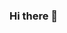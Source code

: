 ### Hi there 👋

<!--
**Mihalis-KoutouvosNU/Mihalis-KoutouvosNU** is a ✨ _special_ ✨ repository because its `README.md` (this file) appears on your GitHub profile.

Here are some ideas to get you started:

- 🔭 I’m currently working on CS1200.
- 🌱 I’m currently learning Russian.
- 👯 I’m looking to collaborate on coding projects.
- 🤔 I’m looking for help with co-op search. 
- 💬 Ask me about my life. 
- 📫 How to reach me: email works best. 
- 😄 Pronouns: he/him/his
- ⚡ Fun fact: I have been swimming since the age of 5. 
-->
